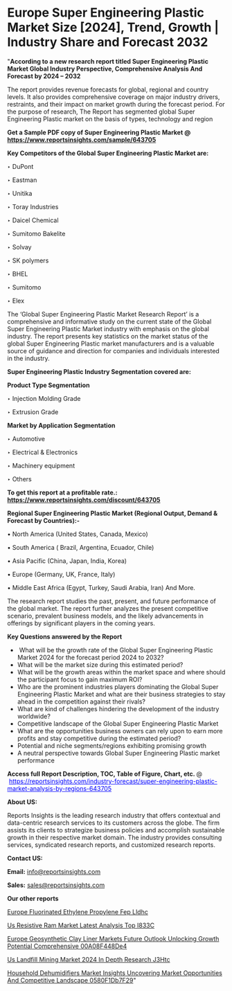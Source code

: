 # Europe Super Engineering Plastic Market Size [2024], Trend, Growth | Industry Share and Forecast 2032

"<strong>According to a new research report titled Super Engineering Plastic Market Global Industry Perspective, Comprehensive Analysis And Forecast by 2024 – 2032</strong>

The report provides revenue forecasts for global, regional and country levels. It also provides comprehensive coverage on major industry drivers, restraints, and their impact on market growth during the forecast period. For the purpose of research, The Report has segmented global Super Engineering Plastic market on the basis of types, technology and region

<strong>Get a Sample PDF copy of Super Engineering Plastic Market </strong><strong>@<a href=https://www.reportsinsights.com/sample/643705 style=color:#0000ff;> https://www.reportsinsights.com/sample/643705</a></strong></font>

<strong>Key Competitors of the Global Super Engineering Plastic Market are:</strong>

‣ DuPont

‣ Eastman

‣ Unitika

‣ Toray Industries

‣ Daicel Chemical

‣ Sumitomo Bakelite

‣ Solvay

‣ SK polymers

‣ BHEL

‣ Sumitomo

‣ Elex

The ‘Global Super Engineering Plastic Market Research Report’ is a comprehensive and informative study on the current state of the Global Super Engineering Plastic Market industry with emphasis on the global industry. The report presents key statistics on the market status of the global Super Engineering Plastic market manufacturers and is a valuable source of guidance and direction for companies and individuals interested in the industry.

<strong>Super Engineering Plastic Industry Segmentation covered are:</strong>

<strong>Product Type Segmentation</strong>

‣ Injection Molding Grade

‣ Extrusion Grade

<strong>Market by Application Segmentation</strong>

‣ Automotive

‣ Electrical & Electronics

‣ Machinery equipment

‣ Others

<strong>To get this report at a profitable rate.: <a href=https://www.reportsinsights.com/discount/643705 style=color:#0000ff;>https://www.reportsinsights.com/discount/643705</a></strong></font>

<strong>Regional Super Engineering Plastic Market (Regional Output, Demand &amp; Forecast by Countries):-</strong>

• North America (United States, Canada, Mexico)

• South America ( Brazil, Argentina, Ecuador, Chile)

• Asia Pacific (China, Japan, India, Korea)

• Europe (Germany, UK, France, Italy)

• Middle East Africa (Egypt, Turkey, Saudi Arabia, Iran) And More.

The research report studies the past, present, and future performance of the global market. The report further analyzes the present competitive scenario, prevalent business models, and the likely advancements in offerings by significant players in the coming years.

<strong>Key Questions answered by the Report</strong>
<ul>
  <li> What will be the growth rate of the Global Super Engineering Plastic Market 2024 for the forecast period 2024 to 2032?</li>
  <li>What will be the market size during this estimated period?</li>
  <li>What will be the growth areas within the market space and where should the participant focus to gain maximum ROI?</li>
  <li>Who are the prominent industries players dominating the Global Super Engineering Plastic Market and what are their business strategies to stay ahead in the competition against their rivals?</li>
  <li>What are kind of challenges hindering the development of the industry worldwide?</li>
  <li>Competitive landscape of the Global Super Engineering Plastic Market</li>
  <li>What are the opportunities business owners can rely upon to earn more profits and stay competitive during the estimated period?</li>
  <li>Potential and niche segments/regions exhibiting promising growth</li>
  <li>A neutral perspective towards Global Super Engineering Plastic market performance</li>
</ul>
<strong>Access full Report Description, TOC, Table of Figure, Chart, etc. </strong>@  <a href=https://reportsinsights.com/industry-forecast/super-engineering-plastic-market-analysis-by-regions-643705 style=color:#0000ff;>https://reportsinsights.com/industry-forecast/super-engineering-plastic-market-analysis-by-regions-643705</a></font>

<strong><strong>About US</strong>:</strong>

Reports Insights is the leading research industry that offers contextual and data-centric research services to its customers across the globe. The firm assists its clients to strategize business policies and accomplish sustainable growth in their respective market domain. The industry provides consulting services, syndicated research reports, and customized research reports.

<strong>Contact US:</strong>

<p class=""""><b>Email:</b> <a href=mailto:info@reportsinsights.com>info@reportsinsights.com</a></p>
<p class=""""><b>Sales:</b> <a href=mailto:sales@reportsinsights.com>sales@reportsinsights.com</a></p>

<strong>Our other reports</strong>

<a href=https://www.linkedin.com/pulse/europe-fluorinated-ethylene-propylene-fep-lldhc/>Europe Fluorinated Ethylene Propylene Fep Lldhc</a>

<a href=https://www.linkedin.com/pulse/us-resistive-ram-market-latest-analysis-top-i833c/>Us Resistive Ram Market Latest Analysis Top I833C</a>

<a href=https://medium.com/@yadavahaan91/europe-geosynthetic-clay-liner-markets-future-outlook-unlocking-growth-potential-comprehensive-00a08f448de4>Europe Geosynthetic Clay Liner Markets Future Outlook Unlocking Growth Potential Comprehensive 00A08F448De4</a>

<a href=https://www.linkedin.com/pulse/us-landfill-mining-market-2024-in-depth-research-j3htc/>Us Landfill Mining Market 2024 In Depth Research J3Htc</a>

<a href=https://medium.com/@tidke9676/household-dehumidifiers-market-insights-uncovering-market-opportunities-and-competitive-landscape-0580f1db7f29>Household Dehumidifiers Market Insights Uncovering Market Opportunities And Competitive Landscape 0580F1Db7F29</a>"
